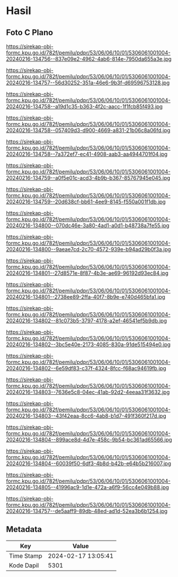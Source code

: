 # Hasil

## Foto C Plano

https://sirekap-obj-formc.kpu.go.id/782f/pemilu/pdpr/53/06/06/10/01/5306061001004-20240216-134756--837e09e2-4962-4ab6-814e-7950da655a3e.jpg

https://sirekap-obj-formc.kpu.go.id/782f/pemilu/pdpr/53/06/06/10/01/5306061001004-20240216-134757--56d30252-351a-46e6-9b3f-d69596753128.jpg

https://sirekap-obj-formc.kpu.go.id/782f/pemilu/pdpr/53/06/06/10/01/5306061001004-20240216-134758--a19d1c35-b363-4f2c-aacc-1f1fcb85f493.jpg

https://sirekap-obj-formc.kpu.go.id/782f/pemilu/pdpr/53/06/06/10/01/5306061001004-20240216-134758--057409d3-d900-4669-a831-21b06c8a06fd.jpg

https://sirekap-obj-formc.kpu.go.id/782f/pemilu/pdpr/53/06/06/10/01/5306061001004-20240216-134758--7a372ef7-ec41-4908-aab3-aa4944701f04.jpg

https://sirekap-obj-formc.kpu.go.id/782f/pemilu/pdpr/53/06/06/10/01/5306061001004-20240216-134759--a0f5e01c-acd3-4b9b-b367-85767945e045.jpg

https://sirekap-obj-formc.kpu.go.id/782f/pemilu/pdpr/53/06/06/10/01/5306061001004-20240216-134759--20d638cf-bb61-4ee9-8145-f550a001f1db.jpg

https://sirekap-obj-formc.kpu.go.id/782f/pemilu/pdpr/53/06/06/10/01/5306061001004-20240216-134800--070dc46e-3a80-4ad1-a0d1-b48738a7fe55.jpg

https://sirekap-obj-formc.kpu.go.id/782f/pemilu/pdpr/53/06/06/10/01/5306061001004-20240216-134800--9aeae7cd-2c70-4572-939e-b94ad29b0f3a.jpg

https://sirekap-obj-formc.kpu.go.id/782f/pemilu/pdpr/53/06/06/10/01/5306061001004-20240216-134801--27d8571e-8f87-4b3e-ae69-96192d93ec84.jpg

https://sirekap-obj-formc.kpu.go.id/782f/pemilu/pdpr/53/06/06/10/01/5306061001004-20240216-134801--2738ee89-2ffa-40f7-8b9e-e740d465bfa1.jpg

https://sirekap-obj-formc.kpu.go.id/782f/pemilu/pdpr/53/06/06/10/01/5306061001004-20240216-134802--81c073b5-3797-4178-a2ef-46541ef5b9db.jpg

https://sirekap-obj-formc.kpu.go.id/782f/pemilu/pdpr/53/06/06/10/01/5306061001004-20240216-134802--3bc5e40e-2173-4085-830a-91de515494e0.jpg

https://sirekap-obj-formc.kpu.go.id/782f/pemilu/pdpr/53/06/06/10/01/5306061001004-20240216-134802--6e59df83-c37f-4324-8fcc-f68ac94619fb.jpg

https://sirekap-obj-formc.kpu.go.id/782f/pemilu/pdpr/53/06/06/10/01/5306061001004-20240216-134803--7636e5c8-04ec-41ab-92d2-4eeaa31f3632.jpg

https://sirekap-obj-formc.kpu.go.id/782f/pemilu/pdpr/53/06/06/10/01/5306061001004-20240216-134803--43f42eaa-8cc6-4ab8-b1d7-491f360f217d.jpg

https://sirekap-obj-formc.kpu.go.id/782f/pemilu/pdpr/53/06/06/10/01/5306061001004-20240216-134804--899ace8d-4d7e-458c-9b54-bc361ad65566.jpg

https://sirekap-obj-formc.kpu.go.id/782f/pemilu/pdpr/53/06/06/10/01/5306061001004-20240216-134804--60039f50-6df3-4b8d-b42b-e64b5b216007.jpg

https://sirekap-obj-formc.kpu.go.id/782f/pemilu/pdpr/53/06/06/10/01/5306061001004-20240216-134805--41996ac9-1d1e-472a-a6f9-56cc4e049b88.jpg

https://sirekap-obj-formc.kpu.go.id/782f/pemilu/pdpr/53/06/06/10/01/5306061001004-20240216-134757--de5aaff9-89db-48ed-ad1d-52ea3b6b1254.jpg


## Metadata

| Key        | Value               |
| ---------- | ------------------- |
| Time Stamp | 2024-02-17 13:05:41 |
| Kode Dapil | 5301                |



